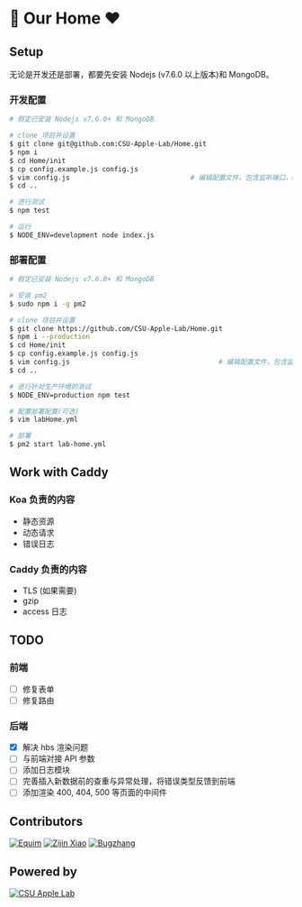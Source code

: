 # :apple: Our Home :heart:
## Setup
无论是开发还是部署，都要先安装 Nodejs (v7.6.0 以上版本)和 MongoDB。

### 开发配置
``` bash
# 假定已安装 Nodejs v7.6.0+ 和 MongoDB

# clone 项目并设置
$ git clone git@github.com:CSU-Apple-Lab/Home.git
$ npm i
$ cd Home/init
$ cp config.example.js config.js
$ vim config.js                              # 编辑配置文件，包含监听端口，MongoDB 端口及其用户验证等
$ cd ..

# 进行测试
$ npm test

# 运行
$ NODE_ENV=development node index.js
```

### 部署配置
``` bash
# 假定已安装 Nodejs v7.6.0+ 和 MongoDB

# 安装 pm2
$ sudo npm i -g pm2

# clone 项目并设置
$ git clone https://github.com/CSU-Apple-Lab/Home.git
$ npm i --production
$ cd Home/init
$ cp config.example.js config.js
$ vim config.js                                     # 编辑配置文件，包含监听端口，MongoDB 端口及其用户验证等
$ cd ..

# 进行针对生产环境的测试
$ NODE_ENV=production npm test

# 配置部署配置(可选)
$ vim labHome.yml

# 部署
$ pm2 start lab-home.yml
```

## Work with Caddy
### Koa 负责的内容
* 静态资源
* 动态请求
* 错误日志

### Caddy 负责的内容
* TLS (如果需要)
* gzip
* access 日志

## TODO
### 前端
* [ ] 修复表单
* [ ] 修复路由

### 后端
* [x] 解决 hbs 渲染问题
* [ ] 与前端对接 API 参数
* [ ] 添加日志模块
* [ ] 完善插入新数据前的查重与异常处理，将错误类型反馈到前端
* [ ] 添加渲染 400, 404, 500 等页面的中间件

## Contributors
[![Equim](https://avatars3.githubusercontent.com/u/17795845?v=3&s=100 "Equim")](https://github.com/Equim-chan)
[![Zijin Xiao](https://avatars3.githubusercontent.com/u/4846135?v=3&s=100 "Zijin Xiao")](https://github.com/jxpxxzj)
[![Bugzhang](https://avatars2.githubusercontent.com/u/9525158?v=3&s=100 "Bugzhang")](https://github.com/rhythm1995)

## Powered by
[![CSU Apple Lab](https://avatars1.githubusercontent.com/u/23062358?v=3&s=100 "CSU Apple Lab")](https://github.com/CSU-Apple-Lab)
